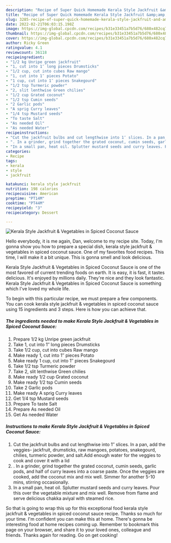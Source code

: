 ```yaml
---
description: "Recipe of Super Quick Homemade Kerala Style Jackfruit &amp;amp; Vegetables in Spiced Coconut Sauce"
title: "Recipe of Super Quick Homemade Kerala Style Jackfruit &amp;amp; Vegetables in Spiced Coconut Sauce"
slug: 3285-recipe-of-super-quick-homemade-kerala-style-jackfruit-and-amp-vegetables-in-spiced-coconut-sauce
date: 2022-02-21T06:03:15.198Z
image: https://img-global.cpcdn.com/recipes/b31e33451a7b5d76/680x482cq70/kerala-style-jackfruit-vegetables-in-spiced-coconut-sauce-recipe-main-photo.jpg
thumbnail: https://img-global.cpcdn.com/recipes/b31e33451a7b5d76/680x482cq70/kerala-style-jackfruit-vegetables-in-spiced-coconut-sauce-recipe-main-photo.jpg
cover: https://img-global.cpcdn.com/recipes/b31e33451a7b5d76/680x482cq70/kerala-style-jackfruit-vegetables-in-spiced-coconut-sauce-recipe-main-photo.jpg
author: Ricky Green
ratingvalue: 4.1
reviewcount: 36118
recipeingredient:
- "1/2 kg Unripe green jackfruit"
- "1, cut into 1″ long pieces Drumsticks"
- "1/2 cup, cut into cubes Raw mango"
- "1, cut into 1″ pieces Potato"
- "1 cup, cut into 1″ pieces Snakegourd"
- "1/2 tsp Turmeric powder"
- "2, slit lenthwise Green chilies"
- "1/2 cup Grated coconut"
- "1/2 tsp Cumin seeds"
- "2 Garlic pods"
- "A sprig Curry leaves"
- "1/4 tsp Mustard seeds"
- "To taste Salt"
- "As needed Oil"
- "As needed Water"
recipeinstructions:
- "Cut the jackfruit bulbs and cut lengthwise into 1″ slices. In a pan, add the veggies- jackfruit, drumsticks, raw mangoes, potatoes, snakegourd, chilies, turmeric powder, and salt.Add enough water for the veggies to cook and cover it with a lid"
- ". In a grinder, grind together the grated coconut, cumin seeds, garlic pods, and half of curry leaves into a coarse paste. Once the veggies are cooked, add the coconut mix and mix well. Simmer for another 5-10 mins, stirring occasionally."
- "In a small pan, heat oil. Splutter mustard seeds and curry leaves. Pour this over the vegetable mixture and mix well. Remove from flame and serve delicious chakka aviyal with steamed rice."
categories:
- Recipe
tags:
- kerala
- style
- jackfruit

katakunci: kerala style jackfruit 
nutrition: 198 calories
recipecuisine: American
preptime: "PT14M"
cooktime: "PT44M"
recipeyield: "3"
recipecategory: Dessert

---
```



![Kerala Style Jackfruit &amp; Vegetables in Spiced Coconut Sauce](https://img-global.cpcdn.com/recipes/b31e33451a7b5d76/680x482cq70/kerala-style-jackfruit-vegetables-in-spiced-coconut-sauce-recipe-main-photo.jpg)

Hello everybody, it is me again, Dan, welcome to my recipe site. Today, I'm gonna show you how to prepare a special dish, kerala style jackfruit &amp; vegetables in spiced coconut sauce. One of my favorites food recipes. This time, I will make it a bit unique. This is gonna smell and look delicious.



Kerala Style Jackfruit &amp; Vegetables in Spiced Coconut Sauce is one of the most favored of current trending foods on earth. It is easy, it is fast, it tastes delicious. It's enjoyed by millions daily. They're nice and they look fantastic. Kerala Style Jackfruit &amp; Vegetables in Spiced Coconut Sauce is something which I've loved my whole life.


To begin with this particular recipe, we must prepare a few components. You can cook kerala style jackfruit &amp; vegetables in spiced coconut sauce using 15 ingredients and 3 steps. Here is how you can achieve that.

<!--inarticleads1-->

##### The ingredients needed to make Kerala Style Jackfruit &amp; Vegetables in Spiced Coconut Sauce:

1. Prepare 1/2 kg Unripe green jackfruit
1. Take 1, cut into 1″ long pieces Drumsticks
1. Take 1/2 cup, cut into cubes Raw mango
1. Make ready 1, cut into 1″ pieces Potato
1. Make ready 1 cup, cut into 1″ pieces Snakegourd
1. Take 1/2 tsp Turmeric powder
1. Take 2, slit lenthwise Green chilies
1. Make ready 1/2 cup Grated coconut
1. Make ready 1/2 tsp Cumin seeds
1. Take 2 Garlic pods
1. Make ready A sprig Curry leaves
1. Get 1/4 tsp Mustard seeds
1. Prepare To taste Salt
1. Prepare As needed Oil
1. Get As needed Water




<!--inarticleads2-->

##### Instructions to make Kerala Style Jackfruit &amp; Vegetables in Spiced Coconut Sauce:

1. Cut the jackfruit bulbs and cut lengthwise into 1″ slices. In a pan, add the veggies- jackfruit, drumsticks, raw mangoes, potatoes, snakegourd, chilies, turmeric powder, and salt.Add enough water for the veggies to cook and cover it with a lid
1. . In a grinder, grind together the grated coconut, cumin seeds, garlic pods, and half of curry leaves into a coarse paste. Once the veggies are cooked, add the coconut mix and mix well. Simmer for another 5-10 mins, stirring occasionally.
1. In a small pan, heat oil. Splutter mustard seeds and curry leaves. Pour this over the vegetable mixture and mix well. Remove from flame and serve delicious chakka aviyal with steamed rice.




So that is going to wrap this up for this exceptional food kerala style jackfruit &amp; vegetables in spiced coconut sauce recipe. Thanks so much for your time. I'm confident you can make this at home. There's gonna be interesting food at home recipes coming up. Remember to bookmark this page on your browser, and share it to your loved ones, colleague and friends. Thanks again for reading. Go on get cooking!
